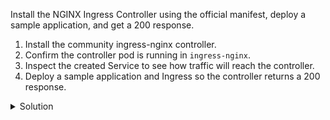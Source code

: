 Install the NGINX Ingress Controller using the official manifest, deploy a sample application, and get a 200 response.

1. Install the community ingress-nginx controller.
2. Confirm the controller pod is running in `ingress-nginx`.
3. Inspect the created Service to see how traffic will reach the controller.
4. Deploy a sample application and Ingress so the controller returns a 200 response.

<details><summary>Solution</summary>
<br>

```bash
# apply the official manifest
kubectl apply -f https://raw.githubusercontent.com/kubernetes/ingress-nginx/main/deploy/static/provider/cloud/deploy.yaml
```{{exec}}

```bash
# wait for the controller pod to be ready
kubectl -n ingress-nginx rollout status deploy/ingress-nginx-controller --timeout=180s
```{{exec}}

```bash
# list controller pods
kubectl -n ingress-nginx get pods -l app.kubernetes.io/component=controller
```{{exec}}

```bash
# inspect the service exposing the controller
kubectl -n ingress-nginx get svc ingress-nginx-controller
```{{exec}}

> Note: In the Killercoda environment the `EXTERNAL-IP` column displays `<pending>` permanently, because there is no external load balancer available. Use the NodePort listed in the service instead when you need to access the controller.

```bash
# change the service type to NodePort so it is reachable
kubectl -n ingress-nginx patch svc ingress-nginx-controller -p '{"spec":{"type":"NodePort","ports":[{"name":"http","port":80,"protocol":"TCP","targetPort":80,"nodePort":30000},{"name":"https","port":443,"protocol":"TCP","targetPort":443,"nodePort":30443}]}}'
```{{exec}}

```bash
# confirm the NodePort that was allocated
kubectl -n ingress-nginx get svc ingress-nginx-controller -o wide
```{{exec}}

```bash
# just the INTERNAL-IP column for quick reference
NODE_IP=$(kubectl get nodes -o jsonpath='{range .items[*]}{.status.addresses[?(@.type=="InternalIP")].address}{"\n"}{end}')
```{{exec}}

```bash
# sample backend to exercise the controller
kubectl create deploy demo --image=nginx:1.25 --port=80
```{{exec}}

```bash
kubectl expose deploy demo --port=80 --target-port=80
```{{exec}}

```bash
cat <<'EOF' | kubectl apply -f -
apiVersion: networking.k8s.io/v1
kind: Ingress
metadata:
  name: demo
  namespace: default
spec:
  ingressClassName: nginx
  rules:
  - host: demo.local
    http:
      paths:
      - path: /
        pathType: Prefix
        backend:
          service:
            name: demo
            port:
              number: 80
EOF
```{{exec}}

```bash
# hit the ingress with the Host header
curl -I -H 'Host: demo.local' http://$NODE_IP:30000/
```{{exec}}

</details>
